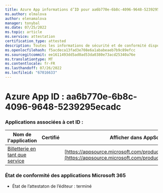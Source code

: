```yaml
---
title: Azure App informations d’ID pour aa6b770e-6b8c-4096-9648-5239295ecadc
ms.author: elmalova
author: elenamalova
manager: tonybal
ms.date: 07/25/2022
ms.topic: article
ms.service: attestation
certification_type: attested
description: Toutes les informations de sécurité et de conformité disponibles pour aa6b770e-6b8c-4096-9648-5239295ecadc.
ms.openlocfilehash: f5acdeca13fad3e708e6a1ababeaeb7b9c89efcc
ms.sourcegitcommit: ee1611493dd5ad0ad53da0380e73acd25340a76e
ms.translationtype: MT
ms.contentlocale: fr-FR
ms.lasthandoff: 07/26/2022
ms.locfileid: "67016633"
---
```

# <a name="azure-app-id-aa6b770e-6b8c-4096-9648-5239295ecadc"></a>Azure App ID : aa6b770e-6b8c-4096-9648-5239295ecadc


### <a name="apps-associated-with-this-id"></a>Applications associées à cet ID :
| **Nom de l'application** | **Certifié** | **Afficher dans AppSource** |
|--------------|---------------|-----------------------|
| [Billetterie en tant que service](../forward/WA200003945.md) |  | [https://appsource.microsoft.com/product/office/WA200003945](https://appsource.microsoft.com/product/office/WA200003945) |

### <a name="microsoft-365-app-compliance-status"></a>État de conformité des applications Microsoft 365
- État de l’attestaton de l’éditeur : terminé
